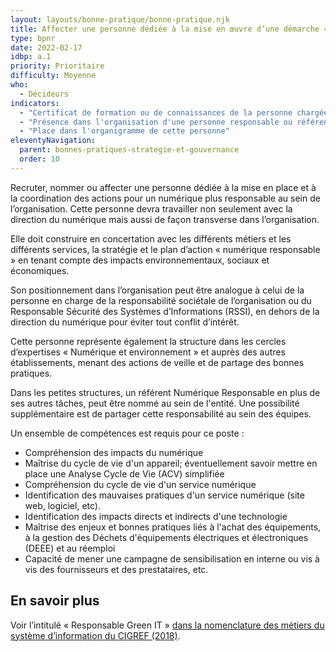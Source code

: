 ```yaml
---
layout: layouts/bonne-pratique/bonne-pratique.njk
title: Affecter une personne dédiée à la mise en œuvre d’une démarche « Numérique Responsable »
type: bpnr
date: 2022-02-17
idbp: a.1
priority: Prioritaire
difficulty: Moyenne
who:
  - Décideurs
indicators:
  - "Certificat de formation ou de connaissances de la personne chargée de la démarche numérique responsable"
  - "Présence dans l'organisation d'une personne responsable ou référente numérique responsable : oui / non"
  - "Place dans l'organigramme de cette personne"
eleventyNavigation:
  parent: bonnes-pratiques-strategie-et-gouvernance
  order: 10
---
```


Recruter, nommer ou affecter une personne dédiée à la mise en place et à la coordination des actions pour un numérique plus responsable au sein de l’organisation. Cette personne devra travailler non seulement avec la direction du numérique mais aussi de façon transverse dans l’organisation.

Elle doit construire en concertation avec les différents métiers et les différents services, la stratégie et le plan d’action « numérique responsable » en tenant compte des impacts environnementaux, sociaux et économiques.

Son positionnement dans l’organisation peut être analogue à celui de la personne en charge de la responsabilité sociétale de l’organisation ou du Responsable Sécurité des Systèmes d’Informations (RSSI), en dehors de la direction du numérique pour éviter tout conflit d’intérêt.

Cette personne représente également la structure dans les cercles d’expertises « Numérique et environnement » et auprès des autres établissements, menant des actions de veille et de partage des bonnes pratiques.

Dans les petites structures, un référent Numérique Responsable en plus de ses autres tâches, peut être nommé au sein de l'entité. Une possibilité supplémentaire est de partager cette responsabilité au sein des équipes.

Un ensemble de compétences est requis pour ce poste : 

* Compréhension des impacts du numérique 
* Maîtrise du cycle de vie d'un appareil; éventuellement savoir mettre en place une Analyse Cycle de Vie (ACV) simplifiée
* Compréhension du cycle de vie d'un service numérique
* Identification des mauvaises pratiques d'un service numérique (site web, logiciel, etc).
* Identification des impacts directs et indirects d'une technologie
* Maîtrise des enjeux et bonnes pratiques liés à l'achat des équipements, à la gestion des Déchets d'équipements électriques et électroniques (DEEE) et au réemploi
* Capacité de mener une campagne de sensibilisation en interne ou vis à vis des fournisseurs et des prestataires, etc.

## En savoir plus 
 
Voir l’intitulé « Responsable Green IT » [dans la nomenclature des métiers du système d’information du CIGREF (2018)](/https://www.cigref.fr/wp/wp-content/uploads/2020/11/Cigref-Nomenclature-RH-Metiers-Competences-2018_v2.pdf/).

